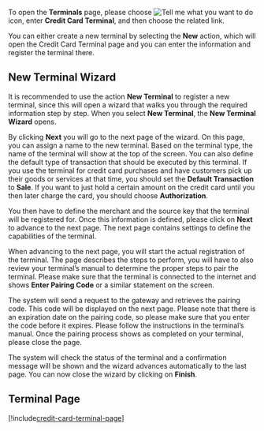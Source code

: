 To open the **Terminals** page, please choose ![Tell me what you want to do](/images/magnifying-glass.gif) icon, enter **Credit Card Terminal**, and then choose the related link.

You can either create a new terminal by selecting the **New** action, which will open the Credit Card Terminal page and you can enter the information and register the terminal there.

## New Terminal Wizard

It is recommended to use the action **New Terminal** to register a new terminal, since this will open a wizard that walks you through the required information step by step. When you select **New Terminal**, the **New Terminal Wizard** opens.

By clicking **Next** you will go to the next page of the wizard. On this page, you can assign a name to the new terminal. Based on the terminal type, the name of the terminal will show at the top of the screen. You can also define the default type of transaction that should be executed by this terminal. If you use the terminal for credit card purchases and have customers pick up their goods or services at that time, you should set the **Default Transaction** to **Sale**. If you want to just hold a certain amount on the credit card until you then later charge the card, you should choose **Authorization**.

You then have to define the merchant and the source key that the terminal will be registered for. Once this information is defined, please click on **Next** to advance to the next page. The next page contains settings to define the capabilities of the terminal.

When advancing to the next page, you will start the actual registration of the terminal. The page describes the steps to perform, you will have to also review your terminal’s manual to determine the proper steps to pair the terminal. Please make sure that the terminal is connected to the internet and shows **Enter Pairing Code** or a similar statement on the screen.

The system will send a request to the gateway and retrieves the pairing code. This code will be displayed on the next page. Please note that there is an expiration date on the pairing code, so please make sure that you enter the code before it expires. Please follow the instructions in the terminal’s manual. Once the pairing process shows as completed on your terminal, please close the page.

The system will check the status of the terminal and a confirmation message will be shown and the wizard advances automatically to the last page. You can now close the wizard by clicking on **Finish**.

## Terminal Page

[!include[credit-card-terminal-page](credit-card-terminal-page.md)]
